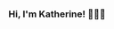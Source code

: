 ### Hi, I'm Katherine! 👋👩‍💻

<!--
**Elronia/Elronia** is a ✨ _special_ ✨ repository because its `README.md` (this file) appears on your GitHub profile.

### About me 
I'm a Full Stack software developer who is passionate about coding always willing to deepen my knowledge and understanding.

#### Built projects using current technologies 👩🏻‍💻
* Ruby on Rails
* JavaScript
* React

- 🔭🧐 I’m currently working on sharpening my coding skills.
- 🌱🤓 Learning JavaScript and React.

- 😄 Pronouns: she/her

- 👯 I’m looking to collaborate on interesting projects with great people.

- ⚡ <summary> <b> Fun Facts </b>  </summary>
  When away from my computer I love 
  
  * to go for a walk 🏞
  * swimming/hiking 🏊🏻‍♀️ 🥾
  * read a good book 📖
  * to go to the theater/museum 🎭 🖼
  * eat delicious food 🍝
  * travel 🛣 🛤 🌍
  
### 📫 How to reach me:
- 🤝 Let's connect on [LinkedIn](https://www.linkedin.com/in/ekaterina-zarudnaya-986270180/) 
- ✍🏻 Sharing what I've learned on [Medium](https://zar-catherine.medium.com/)
-->
